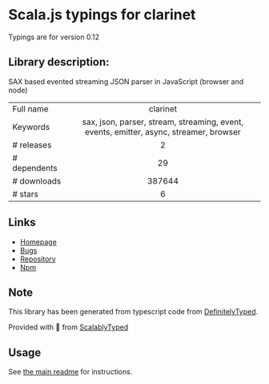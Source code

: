 
# Scala.js typings for clarinet

Typings are for version 0.12

## Library description:
SAX based evented streaming JSON parser in JavaScript (browser and node)

|                    |                 |
| ------------------ | :-------------: |
| Full name          | clarinet |
| Keywords           | sax, json, parser, stream, streaming, event, events, emitter, async, streamer, browser |
| # releases         | 2 |
| # dependents       | 29 |
| # downloads        | 387644 |
| # stars            | 6 |

## Links
- [Homepage](https://github.com/dscape/clarinet)
- [Bugs](http://github.com/dscape/clarinet/issues)
- [Repository](https://github.com/dscape/clarinet)
- [Npm](https://www.npmjs.com/package/clarinet)
    


## Note
This library has been generated from typescript code from [DefinitelyTyped](https://definitelytyped.org).

Provided with :purple_heart: from [ScalablyTyped](https://github.com/oyvindberg/ScalablyTyped)

## Usage
See [the main readme](../../readme.md) for instructions.


